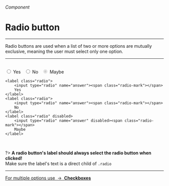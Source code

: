 <h6 class="is-uppercase has-text-grey">Component</h6><h1 class="title is-0 is-family-secondary is-size-1-mobile">Radio button</h1>
<hr class="is-visible is-size-3">
<p class="subtitle is-4 is-family-secondary">
    <span class="has-text-weight-semibold">Radio buttons</span> are used when a list of two or more options are mutually exclusive, meaning the user must select only one option.
</p>
<hr class="is-visible is-size-3"><br>

<div class="box has-background-white-bis is-marginless is-large">
    <label class="radio">
        <input type="radio" name="answer"><span class="radio-mark"></span>
        Yes
    </label>
    &nbsp;
    <label class="radio">
        <input type="radio" name="answer"><span class="radio-mark"></span>
        No
    </label>
    &nbsp;
    <label class="radio" disabled>
        <input type="radio" name="answer" disabled checked><span class="radio-mark"></span>
        Maybe
    </label>
</div>

    <label class="radio">
        <input type="radio" name="answer"><span class="radio-mark"></span>
        Yes
    </label>
    <label class="radio">
        <input type="radio" name="answer"><span class="radio-mark"></span>
        No
    </label>
    <label class="radio" disabled>
        <input type="radio" name="answer" disabled><span class="radio-mark"></span>
        Maybe
    </label>
<br>

?> **A radio button's label should always select the radio button when clicked!**<br>Make sure the label's text is a direct child of `.radio`

<hr>

<a href="#/checkbox" class="box is-well has-text-grey">
    For multiple options use &nbsp;→&nbsp; <strong class="has-text-primary">Checkboxes</strong>
</a>